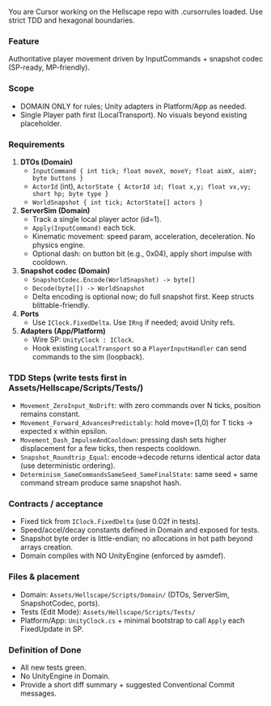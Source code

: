 You are Cursor working on the Hellscape repo with .cursorrules loaded. Use strict TDD and hexagonal boundaries.

### Feature
Authoritative player movement driven by InputCommands + snapshot codec (SP-ready, MP-friendly).

### Scope
- DOMAIN ONLY for rules; Unity adapters in Platform/App as needed.
- Single Player path first (LocalTransport). No visuals beyond existing placeholder.

### Requirements
1) **DTOs (Domain)**
   - `InputCommand { int tick; float moveX, moveY; float aimX, aimY; byte buttons }`
   - `ActorId` (int), `ActorState { ActorId id; float x,y; float vx,vy; short hp; byte type }`
   - `WorldSnapshot { int tick; ActorState[] actors }`
2) **ServerSim (Domain)**
   - Track a single local player actor (id=1).
   - `Apply(InputCommand)` each tick.
   - Kinematic movement: speed param, acceleration, deceleration. No physics engine.
   - Optional dash: on button bit (e.g., 0x04), apply short impulse with cooldown.
3) **Snapshot codec (Domain)**
   - `SnapshotCodec.Encode(WorldSnapshot) -> byte[]`
   - `Decode(byte[]) -> WorldSnapshot`
   - Delta encoding is optional now; do full snapshot first. Keep structs blittable-friendly.
4) **Ports**
   - Use `IClock.FixedDelta`. Use `IRng` if needed; avoid Unity refs.
5) **Adapters (App/Platform)**
   - Wire SP: `UnityClock : IClock`.
   - Hook existing `LocalTransport` so a `PlayerInputHandler` can send commands to the sim (loopback).

### TDD Steps (write tests first in Assets/Hellscape/Scripts/Tests/)
- `Movement_ZeroInput_NoDrift`: with zero commands over N ticks, position remains constant.
- `Movement_Forward_AdvancesPredictably`: hold move=(1,0) for T ticks → expected x within epsilon.
- `Movement_Dash_ImpulseAndCooldown`: pressing dash sets higher displacement for a few ticks, then respects cooldown.
- `Snapshot_Roundtrip_Equal`: encode→decode returns identical actor data (use deterministic ordering).
- `Determinism_SameCommandsSameSeed_SameFinalState`: same seed + same command stream produce same snapshot hash.

### Contracts / acceptance
- Fixed tick from `IClock.FixedDelta` (use 0.02f in tests).
- Speed/accel/decay constants defined in Domain and exposed for tests.
- Snapshot byte order is little-endian; no allocations in hot path beyond arrays creation.
- Domain compiles with NO UnityEngine (enforced by asmdef).

### Files & placement
- Domain: `Assets/Hellscape/Scripts/Domain/` (DTOs, ServerSim, SnapshotCodec, ports).
- Tests (Edit Mode): `Assets/Hellscape/Scripts/Tests/`
- Platform/App: `UnityClock.cs` + minimal bootstrap to call `Apply` each FixedUpdate in SP.

### Definition of Done
- All new tests green.
- No UnityEngine in Domain.
- Provide a short diff summary + suggested Conventional Commit messages.